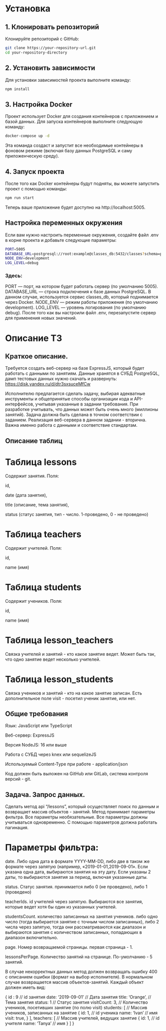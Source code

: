 # Установка

## 1. Клонировать репозиторий

Клонируйте репозиторий с GitHub:

```bash
git clone https://your-repository-url.git
cd your-repository-directory
```

## 2. Установить зависимости

Для установки зависимостей проекта выполните команду:

```bash
npm install
```

## 3. Настройка Docker

Проект использует Docker для создания контейнеров с приложением и базой данных. Для запуска контейнеров выполните следующую команду:

```bash
docker-compose up -d
```

Эта команда создаст и запустит все необходимые контейнеры в фоновом режиме (включая базу данных PostgreSQL и саму приложенческую среду).

## 4. Запуск проекта

После того как Docker контейнеры будут подняты, вы можете запустить проект с помощью команды:

```bash
npm run start
```

Теперь ваше приложение будет доступно на http://localhost:5005.

## Настройка переменных окружения

Если вам нужно настроить переменные окружения, создайте файл .env в корне проекта и добавьте следующие параметры:

```bash
PORT=5005
DATABASE_URL=postgresql://root:example@classes_db:5432/classes?schema=public
NODE_ENV=development
LOG_LEVEL=debug
```

### Здесь:

PORT — порт, на котором будет работать сервер (по умолчанию 5005).
DATABASE_URL — строка подключения к базе данных PostgreSQL. В данном случае, используется сервис classes_db, который поднимается через Docker.
NODE_ENV — режим работы приложения (по умолчанию development).
LOG_LEVEL — уровень логирования (по умолчанию debug).
После того как вы настроили файл .env, перезапустите сервер для применения новых значений.

# Описание ТЗ

## Краткое описание.
Требуется создать веб-сервер на базе ExpressJS, который будет работать с данными по занятиям. Данные хранятся в СУБД PostgreSQL, дамп тестовых данных нужно скачать и развернуть: https://disk.yandex.ru/d/dtr3sxsuceMfCw

Исполнителю предлагается сделать задачу, выбирая адекватные инструменты и общепринятые способы организации кода и API-интерфейсов, учитывая указанные в задании требования. 
При разработке учитывать, что данных может быть очень много (миллионы занятий). Задача должна быть сделана в точном соответствии с заданием.
Реализация веб-сервера в данном задании - вторична. Важна именно работа с данными и соответствие стандартам.

## Описание таблиц
# Таблица lessons

Содержит занятия. Поля:

id, 

date (дата занятия), 

title (описание, тема занятия), 

status (статус занятия, тип - число. 1-проведено, 0 - не проведено)

# Таблица teachers 
Содержит учителей. Поля:

id, 

name (имя)

# Таблица students

Содержит учеников. Поля: 

id, 

name (имя)

# Таблица lesson_teachers
Связка учителей и занятий - кто какое занятие ведет. Может быть так, что одно занятие ведет несколько учителей.
# Таблица lesson_students
Связка учеников и занятий - кто на какое занятие записан. Есть дополнительное поле visit - посетил ученик занятие, или нет.

## Общие требования

Язык: JavaScript или TypeScript

Веб-сервер: ExpressJS

Версия NodeJS: 16 или выше

Работа с СУБД через knex или sequelizeJS

Используемый Content-Type при работе - application/json

Код должен быть выложен на GitHub или GitLab, система контроля версий - git.

## Задача. Запрос данных.
Сделать метод api “/lessons”, который осуществляет поиск по данным и возвращает массив объектов - занятий. 
Метод принимает параметры фильтра. Все параметры необязательные. Все параметры должны учитываться одновременно. С помощью параметров должна работать пагинация.

# Параметры фильтра:

date. Либо одна дата в формате YYYY-MM-DD, либо две в таком же формате через запятую (например, «2019-01-01,2019-09-01». Если указана одна дата, выбираются занятия на эту дату. Если указаны 2 даты, то выбираются занятия за период, включая указанные даты.

status. Статус занятия. принимается либо 0 (не проведено), либо 1 (проведено)

teacherIds. id учителей через запятую. Выбираются все занятия, которые ведет хотя бы один из указанных учителей.

studentsCount. количество записанных на занятия учеников. либо одно число (тогда выбирается занятие с точным числом записанных), либо 2 числа через запятую, тогда они рассматриваются как диапазон и выбираются занятия с количеством записанных, попадающих в диапазон включительно.

page. Номер возвращаемой страницы. первая страница - 1.

lessonsPerPage. Количество занятий на странице. По-умолчанию - 5 занятий.

В случае некорректных данных метод должен возвращать ошибку 400 с описанием ошибки (формат на выбор исполнителя).
В нормальном случае возвращается массив объектов-занятий. Каждый объект должен иметь вид:

{
  id : 9 // id занятия
  date: ‘2019-09-01’ // Дата занятия
  title: ‘Orange’, // Тема занятия
  status: 1 // Статус занятия
  visitCount: 3, // Количество учеников, посетивших занятие (по полю visit)
  students: [ // Массив учеников, записанных на занятие
    { id: 1, // id ученика
    name: ‘Ivan’ // имя
    visit: true,
    }
  ],
  teachers: [ // Массив учителей, ведущих занятие
    { id: 1, // id учителя
    	name: ‘Tanya’ // имя
    }
  ]
}

